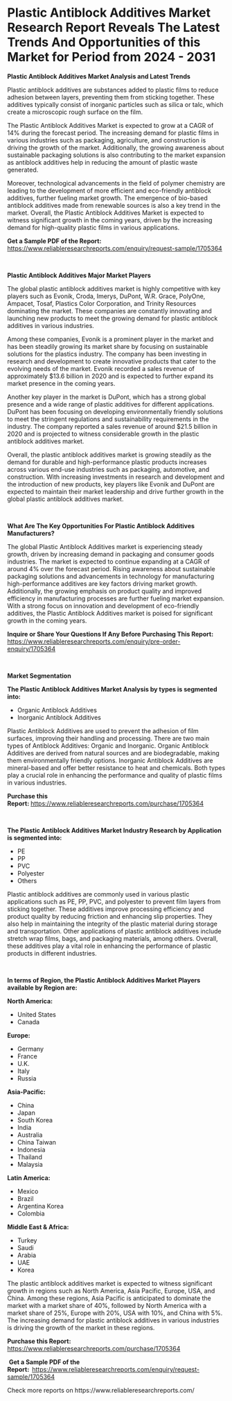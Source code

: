 <p><h1>Plastic Antiblock Additives Market Research Report Reveals The Latest Trends And Opportunities of this Market for Period from 2024 - 2031</h1></p><p><strong>Plastic Antiblock Additives Market Analysis and Latest Trends</strong></p>
<p><p>Plastic antiblock additives are substances added to plastic films to reduce adhesion between layers, preventing them from sticking together. These additives typically consist of inorganic particles such as silica or talc, which create a microscopic rough surface on the film.</p><p>The Plastic Antiblock Additives Market is expected to grow at a CAGR of 14% during the forecast period. The increasing demand for plastic films in various industries such as packaging, agriculture, and construction is driving the growth of the market. Additionally, the growing awareness about sustainable packaging solutions is also contributing to the market expansion as antiblock additives help in reducing the amount of plastic waste generated.</p><p>Moreover, technological advancements in the field of polymer chemistry are leading to the development of more efficient and eco-friendly antiblock additives, further fueling market growth. The emergence of bio-based antiblock additives made from renewable sources is also a key trend in the market. Overall, the Plastic Antiblock Additives Market is expected to witness significant growth in the coming years, driven by the increasing demand for high-quality plastic films in various applications.</p></p>
<p><strong>Get a Sample PDF of the Report:&nbsp;</strong> <a href="https://www.reliableresearchreports.com/enquiry/request-sample/1705364">https://www.reliableresearchreports.com/enquiry/request-sample/1705364</a></p>
<p>&nbsp;</p>
<p><strong>Plastic Antiblock Additives Major Market Players</strong></p>
<p><p>The global plastic antiblock additives market is highly competitive with key players such as Evonik, Croda, Imerys, DuPont, W.R. Grace, PolyOne, Ampacet, Tosaf, Plastics Color Corporation, and Trinity Resources dominating the market. These companies are constantly innovating and launching new products to meet the growing demand for plastic antiblock additives in various industries.</p><p>Among these companies, Evonik is a prominent player in the market and has been steadily growing its market share by focusing on sustainable solutions for the plastics industry. The company has been investing in research and development to create innovative products that cater to the evolving needs of the market. Evonik recorded a sales revenue of approximately $13.6 billion in 2020 and is expected to further expand its market presence in the coming years.</p><p>Another key player in the market is DuPont, which has a strong global presence and a wide range of plastic additives for different applications. DuPont has been focusing on developing environmentally friendly solutions to meet the stringent regulations and sustainability requirements in the industry. The company reported a sales revenue of around $21.5 billion in 2020 and is projected to witness considerable growth in the plastic antiblock additives market.</p><p>Overall, the plastic antiblock additives market is growing steadily as the demand for durable and high-performance plastic products increases across various end-use industries such as packaging, automotive, and construction. With increasing investments in research and development and the introduction of new products, key players like Evonik and DuPont are expected to maintain their market leadership and drive further growth in the global plastic antiblock additives market.</p></p>
<p>&nbsp;</p>
<p><strong>What Are The Key Opportunities For Plastic Antiblock Additives Manufacturers?</strong></p>
<p><p>The global Plastic Antiblock Additives market is experiencing steady growth, driven by increasing demand in packaging and consumer goods industries. The market is expected to continue expanding at a CAGR of around 4% over the forecast period. Rising awareness about sustainable packaging solutions and advancements in technology for manufacturing high-performance additives are key factors driving market growth. Additionally, the growing emphasis on product quality and improved efficiency in manufacturing processes are further fueling market expansion. With a strong focus on innovation and development of eco-friendly additives, the Plastic Antiblock Additives market is poised for significant growth in the coming years.</p></p>
<p><strong>Inquire or Share Your Questions If Any Before Purchasing This Report:</strong> <a href="https://www.reliableresearchreports.com/enquiry/pre-order-enquiry/1705364">https://www.reliableresearchreports.com/enquiry/pre-order-enquiry/1705364</a></p>
<p>&nbsp;</p>
<p><strong>Market Segmentation</strong></p>
<p><strong>The Plastic Antiblock Additives Market Analysis by types is segmented into:</strong></p>
<p><ul><li>Organic Antiblock Additives</li><li>Inorganic Antiblock Additives</li></ul></p>
<p><p>Plastic Antiblock Additives are used to prevent the adhesion of film surfaces, improving their handling and processing. There are two main types of Antiblock Additives: Organic and Inorganic. Organic Antiblock Additives are derived from natural sources and are biodegradable, making them environmentally friendly options. Inorganic Antiblock Additives are mineral-based and offer better resistance to heat and chemicals. Both types play a crucial role in enhancing the performance and quality of plastic films in various industries.</p></p>
<p><strong>Purchase this Report:&nbsp;</strong><a href="https://www.reliableresearchreports.com/purchase/1705364">https://www.reliableresearchreports.com/purchase/1705364</a></p>
<p>&nbsp;</p>
<p><strong>The Plastic Antiblock Additives Market Industry Research by Application is segmented into:</strong></p>
<p><ul><li>PE</li><li>PP</li><li>PVC</li><li>Polyester</li><li>Others</li></ul></p>
<p><p>Plastic antiblock additives are commonly used in various plastic applications such as PE, PP, PVC, and polyester to prevent film layers from sticking together. These additives improve processing efficiency and product quality by reducing friction and enhancing slip properties. They also help in maintaining the integrity of the plastic material during storage and transportation. Other applications of plastic antiblock additives include stretch wrap films, bags, and packaging materials, among others. Overall, these additives play a vital role in enhancing the performance of plastic products in different industries.</p></p>
<p>&nbsp;</p>
<p><strong>In terms of Region, the Plastic Antiblock Additives Market Players available by Region are:</strong></p>
<p>
    <p> <strong> North America: </strong>
        <ul>
            <li>United States</li>
            <li>Canada</li>
        </ul>
        </p> 
    <p> <strong> Europe: </strong>
        <ul>
            <li>Germany</li>
            <li>France</li>
            <li>U.K.</li>
            <li>Italy</li>
            <li>Russia</li>
        </ul>
        </p> 
    <p> <strong> Asia-Pacific: </strong>
        <ul>
            <li>China</li>
            <li>Japan</li>
            <li>South Korea</li>
            <li>India</li>
            <li>Australia</li>
            <li>China Taiwan</li>
            <li>Indonesia</li>
            <li>Thailand</li>
            <li>Malaysia</li>
        </ul>
        </p> 
    <p> <strong> Latin America: </strong>
        <ul>
            <li>Mexico</li>
            <li>Brazil</li>
            <li>Argentina Korea</li>
            <li>Colombia</li>
        </ul>
        </p> 
    <p> <strong> Middle East & Africa: </strong>
        <ul>
            <li>Turkey</li>
            <li>Saudi</li>
            <li>Arabia</li>
            <li>UAE</li>
            <li>Korea</li>
        </ul>
    </p>
    </p>
<p><p>The plastic antiblock additives market is expected to witness significant growth in regions such as North America, Asia Pacific, Europe, USA, and China. Among these regions, Asia Pacific is anticipated to dominate the market with a market share of 40%, followed by North America with a market share of 25%, Europe with 20%, USA with 10%, and China with 5%. The increasing demand for plastic antiblock additives in various industries is driving the growth of the market in these regions.</p></p>
<p><strong>Purchase this Report: </strong><a href="https://www.reliableresearchreports.com/purchase/1705364">https://www.reliableresearchreports.com/purchase/1705364</a></p>
<p>&nbsp;<strong>Get a Sample PDF of the Report:&nbsp;&nbsp;</strong><a href="https://www.reliableresearchreports.com/enquiry/request-sample/1705364">https://www.reliableresearchreports.com/enquiry/request-sample/1705364</a></p>
<p><strong></strong></p>
<p>Check more reports on https://www.reliableresearchreports.com/</p>